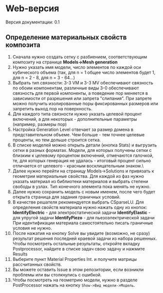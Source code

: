 # Web-версия

Версия документации: 0.1
## Определение материальных свойств композита
1. Сначала нужно создать сетку с разбиением,
соответствующим композиту на странице **Models->Mesh generation**
2. Нужно указать имя модели, число элементов по каждой оси кубического объема
(так, для n = 1 общее число элементов будет 1, для n = 2 - 8, для n = 3 - 64...)
3. Выбрать тип связности: 3-3 VM и 3-3 MV обеспечивают связность по обоим компонентам, 
различные виды 3-0 обеспечивают связность для первой компоненты, а поведение пор меняется в зависимости от разрешения или запрета "слипания".
При запрете можно получить изолированные поры фиксированных размеров или запретить выход пор на поверхность.
4. Для каждого типа связности нужно указать целевой процент включений, а для некоторых - дополнительные параметры (например, размеры пор)
5. Настройка Generation Level отвечает за размер домена в представительном объеме. Чем больше - тем точнее целевые проценты, но тем дольше строится сетка.
6. В списке моделей можно открыть детали (кнопка Stats) и выгрузить сетки в разных форматах. Модели, для
которых получены сетки с близким к целевому процентом включений, отмечаются галочкой, те, для которых генерация не удалась - итоговый процент сильно отличается от целевого - красным восклицательным знаком.\
7. Далее нужно перейти на страницу Models->Solutions и привязать к геометрии материальные свойства.
Для каждой из фаз нужно указать материал из библиотеки материалов и выбрать степени свободы в узлах.
Тип конечного элемента пока менять не нужно.
8. Далее нужно сохранить модель с новым именем, после чего будет открыта страница для задания граничных условий.
9. В качестве решателя рекомендуется выбрать CSparseLU. Для определения свойств материала нужно нажать одну из кнопок:
    **IdentifyElectric** - для электростатической задачи
    **IdentifyElastic** - для упругой задачи
    **IdentifyPiezo** - для пьезоэлектрической задачи
    При идентификации материала самостоятельно писать граничные условия не нужно.
10. После нажатия на кнопку Solve вы увидите (возможно, не сразу) результат решения последней краевой задачи из набора решенных.
Чтобы посмотреть остальные результаты, откройте вкладку Postprocessor, найдите в списке задач свою задачу и нажмите Results
11. Выберите пункт Material Properties Int. и получите матрицы рассчитанных свойств.
12. Вы можете оставить Issue в этом репозитории, если возникли проблемы или вы столкнулись с ошибкой.
13. Чтобы посмотреть на геометрию модели, нужно в разделе PostProcessor нажать на кнопку `Show->Вид модели->Модель`. 


